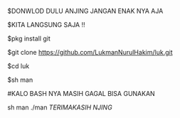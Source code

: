 $DONWLOD DULU ANJING JANGAN ENAK NYA AJA

$KITA LANGSUNG SAJA !!

$pkg install git

$git clone https://github.com/LukmanNurulHakim/luk.git

$cd luk

$sh man

#KALO BASH NYA MASIH GAGAL BISA GUNAKAN

sh man
./man
    *TERIMAKASIH NJING*
